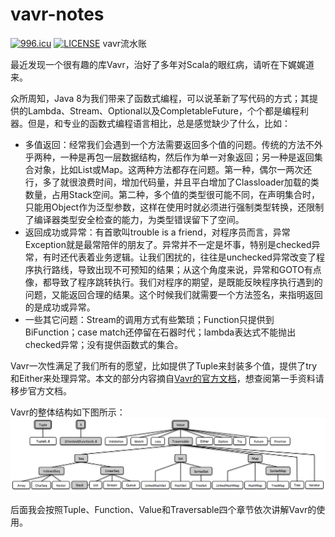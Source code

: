 # vavr-notes
[![996.icu](https://img.shields.io/badge/link-996.icu-red.svg)](https://996.icu)
[![LICENSE](https://img.shields.io/badge/license-Anti%20996-blue.svg)](https://github.com/996icu/996.ICU/blob/master/LICENSE)
vavr流水账

最近发现一个很有趣的库Vavr，治好了多年对Scala的眼红病，请听在下娓娓道来。

众所周知，Java 8为我们带来了函数式编程，可以说革新了写代码的方式；其提供的Lambda、Stream、Optional以及CompletableFuture，个个都是编程利器。但是，和专业的函数式编程语言相比，总是感觉缺少了什么，比如：
- 多值返回：经常我们会遇到一个方法需要返回多个值的问题。传统的方法不外乎两种，一种是再包一层数据结构，然后作为单一对象返回；另一种是返回集合对象，比如List或Map。这两种方法都存在问题。第一种，偶尔一两次还行，多了就很浪费时间，增加代码量，并且平白增加了Classloader加载的类数量，占用Stack空间。第二种，多个值的类型很可能不同，在声明集合时，只能用Object作为泛型参数，这样在使用时就必须进行强制类型转换，还限制了编译器类型安全检查的能力，为类型错误留下了空间。
- 返回成功或异常：有首歌叫trouble is a friend，对程序员而言，异常Exception就是最常陪伴的朋友了。异常并不一定是坏事，特别是checked异常，有时还代表着业务逻辑。让我们困扰的，往往是unchecked异常改变了程序执行路线，导致出现不可预知的结果；从这个角度来说，异常和GOTO有点像，都导致了程序跳转执行。我们对程序的期望，是既能反映程序执行遇到的问题，又能返回合理的结果。这个时候我们就需要一个方法签名，来指明返回的是成功或异常。
- 一些其它问题：Stream的调用方式有些繁琐；Function只提供到BiFunction；case match还停留在石器时代；lambda表达式不能抛出checked异常；没有提供函数式的集合。

Vavr一次性满足了我们所有的愿望，比如提供了Tuple来封装多个值，提供了try和Either来处理异常。本文的部分内容摘自[Vavr的官方文档](http://www.vavr.io/vavr-docs)，想查阅第一手资料请移步官方文档。

Vavr的整体结构如下图所示：
![Vavr整体结构](https://github.com/sumuzhou/vavr-notes/blob/master/vavr-overview.png "Vavr整体结构")

后面我会按照Tuple、Function、Value和Traversable四个章节依次讲解Vavr的使用。
